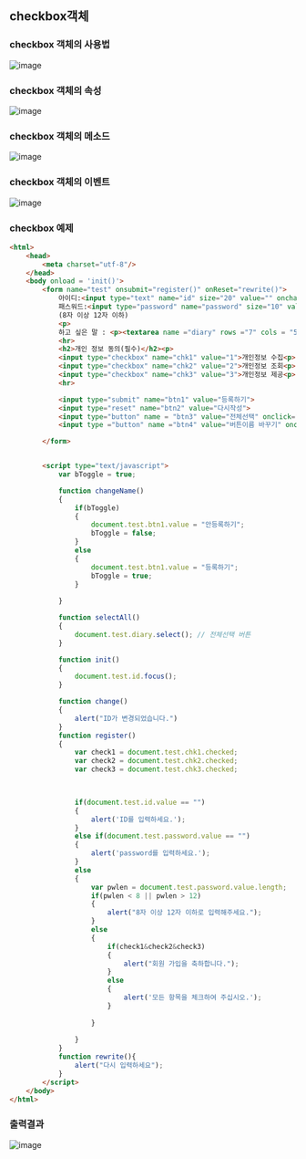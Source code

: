 ## checkbox객체

### checkbox 객체의 사용법
![image](https://user-images.githubusercontent.com/82345970/165876836-bc153072-f923-4ad4-a7a1-ef378a3f1278.png)

### checkbox 객체의 속성
![image](https://user-images.githubusercontent.com/82345970/165876888-1d4b6663-0c38-4fd0-aac5-32f0ec1e433e.png)

### checkbox 객체의 메소드
![image](https://user-images.githubusercontent.com/82345970/165876906-eab09f1f-f5c9-494f-a142-b781268600b5.png)

### checkbox 객체의 이벤트
![image](https://user-images.githubusercontent.com/82345970/165876931-e340c876-827b-4fe5-ab6c-42e154657c95.png)

### checkbox 예제
```html
<html>
    <head>
        <meta charset="utf-8"/>
    </head>
    <body onload = 'init()'> 
        <form name="test" onsubmit="register()" onReset="rewrite()">
            아이디:<input type="text" name="id" size="20" value="" onchange="change()"><p>
            패스워드:<input type="password" name="password" size="10" value="">
            (8자 이상 12자 이하)
            <p>
            하고 싶은 말 : <p><textarea name ="diary" rows ="7" cols = "50"></textarea></p> 
            <hr>
            <h2>개인 정보 동의(필수)</h2><p>
            <input type="checkbox" name="chk1" value="1">개인정보 수집<p>
            <input type="checkbox" name="chk2" value="2">개인정보 조회<p>
            <input type="checkbox" name="chk3" value="3">개인정보 제공<p>
            <hr>

            <input type="submit" name="btn1" value="등록하기">
            <input type="reset" name="btn2" value="다시작성">
            <input type="button" name = "btn3" value="전체선택" onclick="selectAll()">
            <input type ="button" name ="btn4" value="버튼이름 바꾸기" onclick="changeName()">

        </form>


        <script type="text/javascript">
            var bToggle = true;

            function changeName()
            {
                if(bToggle)
                {
                    document.test.btn1.value = "안등록하기";
                    bToggle = false;
                }
                else
                {
                    document.test.btn1.value = "등록하기";
                    bToggle = true;
                }
                
            }

            function selectAll()
            {
                document.test.diary.select(); // 전체선택 버튼
            }

            function init()
            {
                document.test.id.focus();
            }

            function change()
            {
                alert("ID가 변경되었습니다.")
            }
            function register()
            {
                var check1 = document.test.chk1.checked;
                var check2 = document.test.chk2.checked;
                var check3 = document.test.chk3.checked;


                
                if(document.test.id.value == "")
                {
                    alert('ID를 입력하세요.');
                }
                else if(document.test.password.value == "")
                {
                    alert('password를 입력하세요.');
                }
                else
                {
                    var pwlen = document.test.password.value.length;
                    if(pwlen < 8 || pwlen > 12)
                    {
                        alert("8자 이상 12자 이하로 입력해주세요.");
                    }
                    else
                    {
                        if(check1&check2&check3)
                        {
                            alert("회원 가입을 축하합니다.");     
                        }
                        else
                        {
                            alert('모든 항목을 체크하여 주십시오.');
                        }
                        
                    }
                    
                }
            }
            function rewrite(){
                alert("다시 입력하세요");
            }
        </script>
    </body>
</html>
```

### 출력결과
![image](https://user-images.githubusercontent.com/82345970/165878154-940b826e-cc4b-4aad-8bbd-988948015cbf.png)
